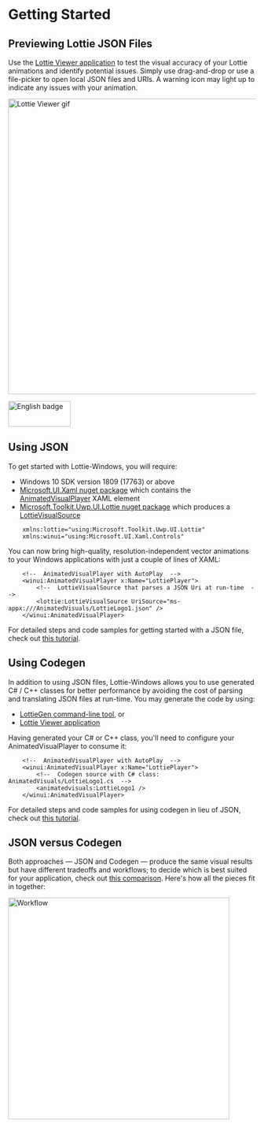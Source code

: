 # Getting Started

## Previewing Lottie JSON Files

Use the [Lottie Viewer application](https://aka.ms/lottieviewer) to test the visual accuracy of your Lottie animations and identify potential issues. 
Simply use drag-and-drop or use a file-picker to open local JSON files and URIs. A warning icon may light up to indicate any issues with your animation.

<a><img src='/images/windows/windows_lottieviewer.gif' alt='Lottie Viewer gif' width='600px'/></a>

<a href='https://www.microsoft.com/store/apps/9p7x9k692tmw?ocid=badge'><img src='https://assets.windowsphone.com/13484911-a6ab-4170-8b7e-795c1e8b4165/English_get_L_InvariantCulture_Default.png' alt='English badge' width='127px' height='52px'/></a>

## Using JSON 

To get started with Lottie-Windows, you will require:

*  Windows 10 SDK version 1809 (17763) or above
* [Microsoft.UI.Xaml nuget package](https://www.nuget.org/packages/Microsoft.UI.Xaml/) which contains the [AnimatedVisualPlayer](https://www.docs.microsoft.com/uwp/api/microsoft.ui.xaml.controls.animatedvisualplayer) XAML element
* [Microsoft.Toolkit.Uwp.UI.Lottie nuget package](https://www.nuget.org/packages/Microsoft.Toolkit.Uwp.UI.Lottie/) which produces a [LottieVisualSource](https://docs.microsoft.com/dotnet/api/microsoft.toolkit.uwp.ui.lottie.lottievisualsource)

```xaml
    xmlns:lottie="using:Microsoft.Toolkit.Uwp.UI.Lottie"
    xmlns:winui="using:Microsoft.UI.Xaml.Controls"
```

You can now bring high-quality, resolution-independent vector animations to your Windows applications with just a couple of lines of XAML:

```xaml
    <!--  AnimatedVisualPlayer with AutoPlay  -->
    <winui:AnimatedVisualPlayer x:Name="LottiePlayer">
        <!--  LottieVisualSource that parses a JSON Uri at run-time  -->
        <lottie:LottieVisualSource UriSource="ms-appx:///AnimatedVisuals/LottieLogo1.json" />
    </winui:AnimatedVisualPlayer>
```

For detailed steps and code samples for getting started with a JSON file, check out [this tutorial](https://docs.microsoft.com/windows/communitytoolkit/animations/lottie-scenarios/getting_started_json).

## Using Codegen

In addition to using JSON files, Lottie-Windows allows you to use generated C# / C++ classes for better performance 
by avoiding the cost of parsing and translating JSON files at run-time. You may generate the code by using:

* [LottieGen command-line tool](https://aka.ms/lottiegen), or
* [Lottie Viewer application](https://github.com/windows-toolkit/Lottie-Windows/tree/master/LottieViewer#usage)

Having generated your C# or C++ class, you'll need to configure your AnimatedVisualPlayer to consume it:

```xaml
    <!--  AnimatedVisualPlayer with AutoPlay  -->
    <winui:AnimatedVisualPlayer x:Name="LottiePlayer">
        <!--  Codegen source with C# class: AnimatedVisuals/LottieLogo1.cs  -->
        <animatedvisuals:LottieLogo1 />
    </winui:AnimatedVisualPlayer>
```

For detailed steps and code samples for using codegen in lieu of JSON, check out [this tutorial](https://docs.microsoft.com/windows/communitytoolkit/animations/lottie-scenarios/getting_started_codegen).

## JSON versus Codegen

Both approaches — JSON and Codegen — produce the same visual results but have different tradeoffs and workflows; 
to decide which is best suited for your application, check out [this comparison](https://docs.microsoft.com/windows/communitytoolkit/animations/lottie-scenarios/json_codegen). Here's how all the pieces fit in together:

<img src="/images/windows/windows_workflow.png" alt="Workflow" width="450"/>
